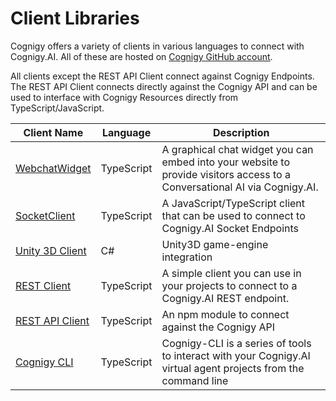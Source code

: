 # Client Libraries


Cognigy offers a variety of clients in various languages to connect with Cognigy.AI. All of these are hosted on [Cognigy GitHub account](https://github.com/Cognigy).

All clients except the REST API Client connect against Cognigy Endpoints. The REST API Client connects directly against the Cognigy API and can be used to interface with Cognigy Resources directly from TypeScript/JavaScript.

| Client Name                                                               | Language     | Description                                                                                                               |
|---------------------------------------------------------------------------|--------------|---------------------------------------------------------------------------------------------------------------------------|
| [WebchatWidget](https://github.com/Cognigy/WebchatWidget)                 | TypeScript   | A graphical chat widget you can embed into your website to provide visitors access to a Conversational AI via Cognigy.AI. |
| [SocketClient](https://github.com/Cognigy/SocketClient)                   | TypeScript   | A JavaScript/TypeScript client that can be used to connect to Cognigy.AI Socket Endpoints                                 |
| [Unity 3D Client](https://github.com/Cognigy/CognigyUnity3DClient)        | C#           | Unity3D game-engine integration                                                                                           |
| [REST Client](https://github.com/Cognigy/RestClient)                      | TypeScript   | A simple client you can use in your projects to connect to a Cognigy.AI REST endpoint.                                    |
| [REST API Client](https://www.npmjs.com/package/@cognigy/rest-api-client) | TypeScript   | An npm module to connect against the Cognigy API                                                                          |
| [Cognigy CLI](https://github.com/Cognigy/Cognigy-CLI)                     | TypeScript   | Cognigy-CLI is a series of tools to interact with your Cognigy.AI virtual agent projects from the command line            |
